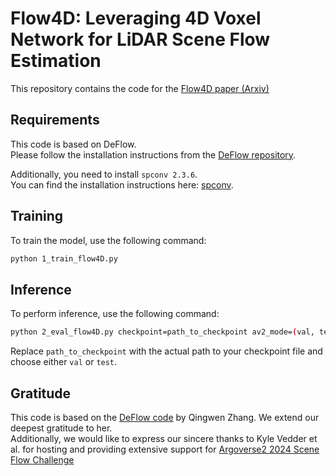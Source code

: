 # Flow4D: Leveraging 4D Voxel Network for LiDAR Scene Flow Estimation

This repository contains the code for the [Flow4D paper (Arxiv)](https://arxiv.org/pdf/2407.07995)

## Requirements

This code is based on DeFlow. <br>
Please follow the installation instructions from the [DeFlow repository](https://github.com/KTH-RPL/DeFlow).

Additionally, you need to install `spconv 2.3.6`.<br>
You can find the installation instructions here: [spconv](https://github.com/traveller59/spconv).


## Training

To train the model, use the following command:

```bash
python 1_train_flow4D.py
```


## Inference

To perform inference, use the following command:

```bash
python 2_eval_flow4D.py checkpoint=path_to_checkpoint av2_mode=(val, test)
```

Replace `path_to_checkpoint` with the actual path to your checkpoint file and choose either `val` or `test`.


## Gratitude
This code is based on the [DeFlow code](https://github.com/KTH-RPL/DeFlow) by Qingwen Zhang.
We extend our deepest gratitude to her.<br>
Additionally, we would like to express our sincere thanks to Kyle Vedder et al. for hosting and providing extensive support for [Argoverse2 2024 Scene Flow Challenge](https://www.argoverse.org/sceneflow.html)

